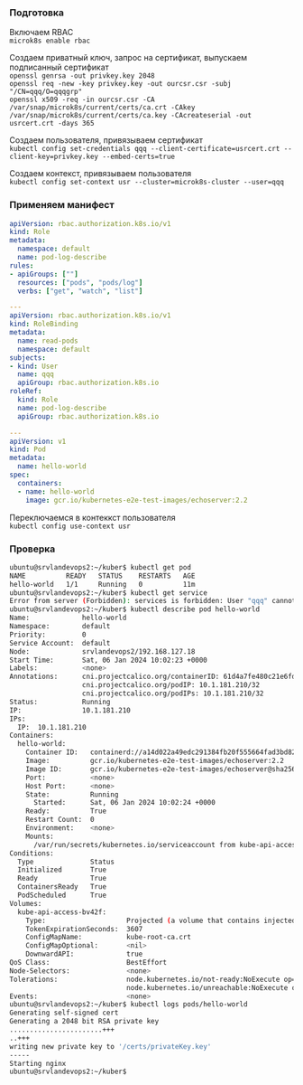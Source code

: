 ### Подготовка

Включаем RBAC \
`microk8s enable rbac`

Создаем приватный ключ, запрос на сертификат, выпускаем подписанный сертификат \
`openssl genrsa -out privkey.key 2048` \
`openssl req -new -key privkey.key -out ourcsr.csr -subj "/CN=qqq/O=qqqgrp"` \
`openssl x509 -req -in ourcsr.csr -CA /var/snap/microk8s/current/certs/ca.crt -CAkey /var/snap/microk8s/current/certs/ca.key -CAcreateserial -out usrcert.crt -days 365` 

Создаем пользователя, привязываем сертификат \
`kubectl config set-credentials qqq --client-certificate=usrcert.crt --client-key=privkey.key --embed-certs=true`

Создаем контекст, привязываем пользователя \
`kubectl config set-context usr --cluster=microk8s-cluster --user=qqq`

### Применяем манифест
```yaml
apiVersion: rbac.authorization.k8s.io/v1
kind: Role
metadata:
  namespace: default
  name: pod-log-describe
rules:
- apiGroups: [""]
  resources: ["pods", "pods/log"]
  verbs: ["get", "watch", "list"]

---
apiVersion: rbac.authorization.k8s.io/v1
kind: RoleBinding
metadata:
  name: read-pods
  namespace: default
subjects:
- kind: User
  name: qqq
  apiGroup: rbac.authorization.k8s.io
roleRef:
  kind: Role
  name: pod-log-describe
  apiGroup: rbac.authorization.k8s.io

---
apiVersion: v1
kind: Pod
metadata:
  name: hello-world
spec:
  containers:
  - name: hello-world
    image: gcr.io/kubernetes-e2e-test-images/echoserver:2.2
```

Переключаемся в контеккст пользователя \
`kubectl config use-context usr`

### Проверка

```bash
ubuntu@srvlandevops2:~/kuber$ kubectl get pod
NAME          READY   STATUS    RESTARTS   AGE
hello-world   1/1     Running   0          11m
ubuntu@srvlandevops2:~/kuber$ kubectl get service
Error from server (Forbidden): services is forbidden: User "qqq" cannot list resource "services" in API group "" in the namespace "default"
ubuntu@srvlandevops2:~/kuber$ kubectl describe pod hello-world
Name:             hello-world
Namespace:        default
Priority:         0
Service Account:  default
Node:             srvlandevops2/192.168.127.18
Start Time:       Sat, 06 Jan 2024 10:02:23 +0000
Labels:           <none>
Annotations:      cni.projectcalico.org/containerID: 61d4a7fe480c21e6fdbe1901045548829899f0dcbd78ddc9959e9c0543711469
                  cni.projectcalico.org/podIP: 10.1.181.210/32
                  cni.projectcalico.org/podIPs: 10.1.181.210/32
Status:           Running
IP:               10.1.181.210
IPs:
  IP:  10.1.181.210
Containers:
  hello-world:
    Container ID:   containerd://a14d022a49edc291384fb20f555664fad3bd826b2920335999f56937699c7bda
    Image:          gcr.io/kubernetes-e2e-test-images/echoserver:2.2
    Image ID:       gcr.io/kubernetes-e2e-test-images/echoserver@sha256:e9ba514b896cdf559eef8788b66c2c3ee55f3572df617647b4b0d8b6bf81cf19
    Port:           <none>
    Host Port:      <none>
    State:          Running
      Started:      Sat, 06 Jan 2024 10:02:24 +0000
    Ready:          True
    Restart Count:  0
    Environment:    <none>
    Mounts:
      /var/run/secrets/kubernetes.io/serviceaccount from kube-api-access-bv42f (ro)
Conditions:
  Type              Status
  Initialized       True
  Ready             True
  ContainersReady   True
  PodScheduled      True
Volumes:
  kube-api-access-bv42f:
    Type:                    Projected (a volume that contains injected data from multiple sources)
    TokenExpirationSeconds:  3607
    ConfigMapName:           kube-root-ca.crt
    ConfigMapOptional:       <nil>
    DownwardAPI:             true
QoS Class:                   BestEffort
Node-Selectors:              <none>
Tolerations:                 node.kubernetes.io/not-ready:NoExecute op=Exists for 300s
                             node.kubernetes.io/unreachable:NoExecute op=Exists for 300s
Events:                      <none>
ubuntu@srvlandevops2:~/kuber$ kubectl logs pods/hello-world
Generating self-signed cert
Generating a 2048 bit RSA private key
.......................+++
..+++
writing new private key to '/certs/privateKey.key'
-----
Starting nginx
ubuntu@srvlandevops2:~/kuber$
```


